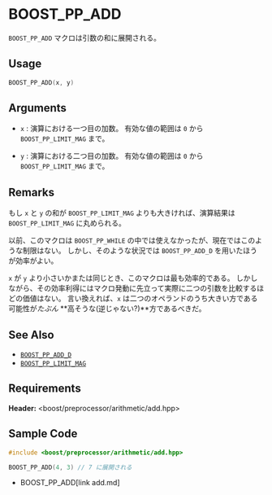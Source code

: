 # BOOST_PP_ADD

`BOOST_PP_ADD` マクロは引数の和に展開される。

## Usage

```cpp
BOOST_PP_ADD(x, y)
```

## Arguments

- `x` :
	演算における一つ目の加数。
	有効な値の範囲は `0` から `BOOST_PP_LIMIT_MAG` まで。

- `y` :
	演算における二つ目の加数。
	有効な値の範囲は `0` から `BOOST_PP_LIMIT_MAG` まで。

## Remarks

もし `x` と `y` の和が `BOOST_PP_LIMIT_MAG` よりも大きければ、演算結果は `BOOST_PP_LIMIT_MAG` に丸められる。

以前、このマクロは `BOOST_PP_WHILE` の中では使えなかったが、現在ではこのような制限はない。
しかし、そのような状況では `BOOST_PP_ADD_D` を用いたほうが効率がよい。

`x` が `y` より小さいかまたは同じとき、このマクロは最も効率的である。
しかしながら、その効率利得にはマクロ発動に先立って実際に二つの引数を比較するほどの価値はない。
言い換えれば、`x` は二つのオペランドのうち大きい方である可能性が*たぶん* **高そうな(逆じゃない?)**方であるべきだ。

## See Also

- [`BOOST_PP_ADD_D`](add_d.md)
- [`BOOST_PP_LIMIT_MAG`](limit_mag.md)

## Requirements

**Header:** &lt;boost/preprocessor/arithmetic/add.hpp&gt;

## Sample Code

```cpp
#include <boost/preprocessor/arithmetic/add.hpp>

BOOST_PP_ADD(4, 3) // 7 に展開される
```
* BOOST_PP_ADD[link add.md]

